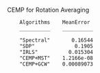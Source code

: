 CEMP for Rotation Averaging

```
    Algorithms    MeanError 
    __________    __________

    "Spectral"       0.16544
    "SDP"             0.1905
    "IRLS"          0.015304
    "CEMP+MST"    1.2166e-08
    "CEMP+GCW"    0.00089073

```
